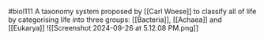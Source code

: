 #biol111 
A taxonomy system proposed by [[Carl Woese]] to classify all of life by categorising life into three groups: [[Bacteria]], [[Achaea]] and [[Eukarya]]
![[Screenshot 2024-09-26 at 5.12.08 PM.png]]
